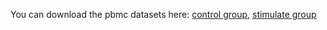 You can download the pbmc datasets here: [control group](https://bioinfo.nankai.edu.cn/HDMC_data/ctrl.csv), [stimulate group](https://bioinfo.nankai.edu.cn/HDMC_data/stim.csv)
